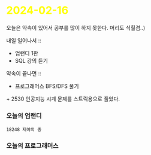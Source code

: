# <span style="color:yellow">2024-02-16</span>

오늘은 약속이 있어서 공부를 많이 하지 못한다.
머리도 식힐겸..)

내일 일어나서 ::
- 업랜디 1판
- SQL 강의 듣기

약속이 끝나면 ::
- 프로그래머스 BFS/DFS 풀기

\+ 2530 인공지능 시계 문제를 스트릭용으로 풀었다.

### 오늘의 업랜디
```
18248 제야의 종
```



### 오늘의 프로그래머스
```

```
